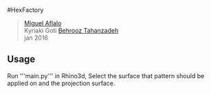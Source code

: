 #HexFactory
> [Miguel Aflalo](https://www.linkedin.com/in/miguel-aflalo-358360)<br/>
> Kyriaki Goti
> [Behrooz Tahanzadeh](http://b-tz.com)<br/>
> jan 2016

Usage
-----
Run '''main.py''' in Rhino3d, Select the surface that pattern should be applied on and the projection surface.